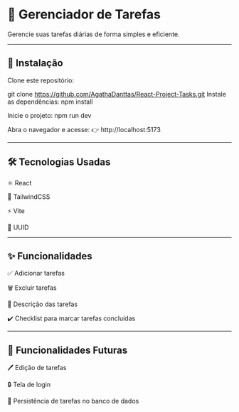 # 📝 Gerenciador de Tarefas  
Gerencie suas tarefas diárias de forma simples e eficiente.

---

## 🚀 Instalação  

Clone este repositório:  

git clone https://github.com/AgathaDanttas/React-Project-Tasks.git
Instale as dependências:
npm install

Inicie o projeto:
npm run dev

Abra o navegador e acesse:
👉 http://localhost:5173

---

## 🛠 Tecnologias Usadas
⚛️ React

🎨 TailwindCSS

⚡ Vite

🔑 UUID

---

## ✨ Funcionalidades

✅ Adicionar tarefas

🗑️ Excluir tarefas

📄 Descrição das tarefas

✔️ Checklist para marcar tarefas concluídas

---

## 🔧 Funcionalidades Futuras
🖊️ Edição de tarefas

🔒 Tela de login

💾 Persistência de tarefas no banco de dados
